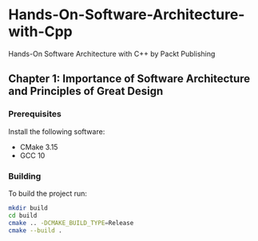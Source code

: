 # Hands-On-Software-Architecture-with-Cpp
Hands-On Software Architecture with C++ by Packt Publishing

## Chapter 1: Importance of Software Architecture and Principles of Great Design

### Prerequisites

Install the following software:
- CMake 3.15
- GCC 10

### Building

To build the project run:

```bash
mkdir build
cd build
cmake .. -DCMAKE_BUILD_TYPE=Release
cmake --build .
```
